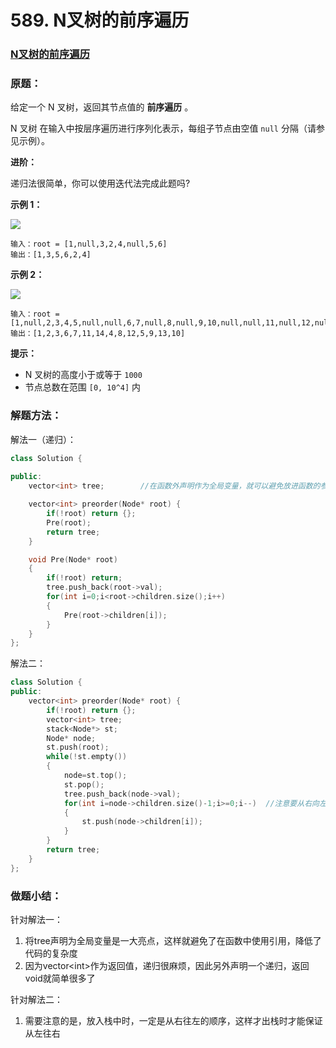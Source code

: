 # 589. N叉树的前序遍历

### [N叉树的前序遍历](https://leetcode-cn.com/problems/n-ary-tree-preorder-traversal/)

### 原题：

给定一个 N 叉树，返回其节点值的 **前序遍历** 。

N 叉树 在输入中按层序遍历进行序列化表示，每组子节点由空值 `null` 分隔（请参见示例）。

**进阶：**

递归法很简单，你可以使用迭代法完成此题吗?

**示例 1：**

![](https://assets.leetcode.com/uploads/2018/10/12/narytreeexample.png)

```
输入：root = [1,null,3,2,4,null,5,6]
输出：[1,3,5,6,2,4]
```

&#x20;**示例 2：**

![](https://assets.leetcode.com/uploads/2019/11/08/sample\_4\_964.png)

```
输入：root = [1,null,2,3,4,5,null,null,6,7,null,8,null,9,10,null,null,11,null,12,null,13,null,null,14]
输出：[1,2,3,6,7,11,14,4,8,12,5,9,13,10]
```

**提示：**

* N 叉树的高度小于或等于 `1000`
* 节点总数在范围 `[0, 10^4]` 内

### 解题方法：

解法一（递归）：

```cpp
class Solution {
    
public:
    vector<int> tree;        //在函数外声明作为全局变量，就可以避免放进函数的参数中

    vector<int> preorder(Node* root) {
        if(!root) return {};
        Pre(root);
        return tree;
    }

    void Pre(Node* root)
    {
        if(!root) return;
        tree.push_back(root->val);
        for(int i=0;i<root->children.size();i++)
        {
            Pre(root->children[i]);
        }
    }
};
```

解法二：

```cpp
class Solution {
public:
    vector<int> preorder(Node* root) {
        if(!root) return {};
        vector<int> tree;
        stack<Node*> st;   
        Node* node;
        st.push(root);
        while(!st.empty())
        {
            node=st.top();
            st.pop();
            tree.push_back(node->val);
            for(int i=node->children.size()-1;i>=0;i--)  //注意要从右向左放入，才能从左向右取出
            {
                st.push(node->children[i]);
            }
        }
        return tree;
    }
};
```

### 做题小结：

针对解法一：

1. 将tree声明为全局变量是一大亮点，这样就避免了在函数中使用引用，降低了代码的复杂度
2. 因为vector\<int>作为返回值，递归很麻烦，因此另外声明一个递归，返回void就简单很多了

针对解法二：

1. 需要注意的是，放入栈中时，一定是从右往左的顺序，这样才出栈时才能保证从左往右


